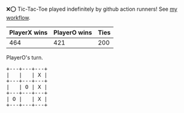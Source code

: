 :x::o: Tic-Tac-Toe played indefinitely by github action runners! See [my workflow](.github/workflows/play.yaml).

|PlayerX wins|PlayerO wins|Ties|
|-|-|-|
|464|421|200|

PlayerO's turn.

<pre>
+---+---+---+
|   |   | X |
+---+---+---+
|   | O | X |
+---+---+---+
| O |   | X |
+---+---+---+
</pre>